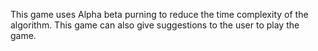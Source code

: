 This game uses Alpha beta purning to reduce the time complexity of the algorithm.
This game can also give suggestions to the user to play the game.
